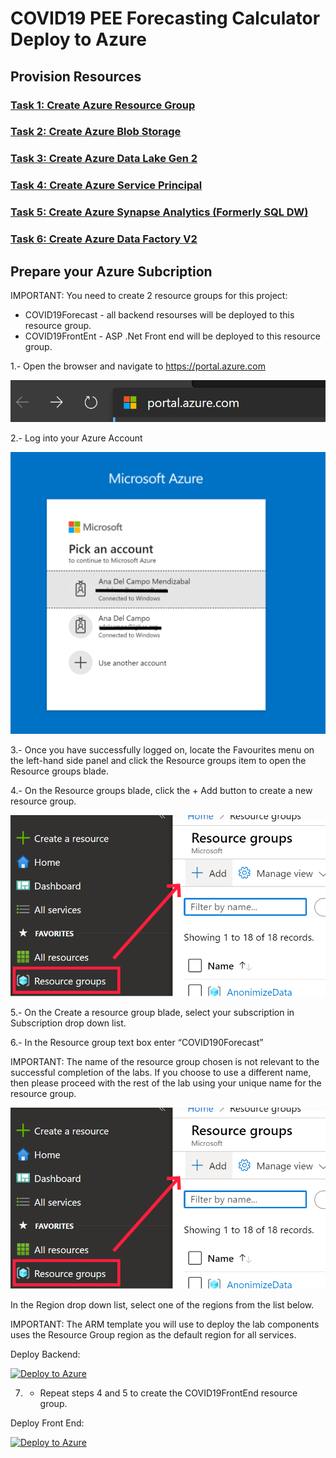 # COVID19 PEE Forecasting Calculator Deploy to Azure

## Provision Resources

### [Task 1: Create Azure Resource Group](azure-resource-group/create-resource-group.md)

### [Task 2: Create Azure Blob Storage](azure-storage/provision-azure-storage-account.md)

### [Task 3: Create Azure Data Lake Gen 2](azure-data-lake-gen2/provision-azure-datalake-gen2.md)

### [Task 4: Create Azure Service Principal](azure-ad-service-principal/create-service-principal.md)

### [Task 5: Create Azure Synapse Analytics (Formerly SQL DW)](azure-sql-datawarehouse/provision-azure-sql-data-warehouse.md)

### [Task 6: Create Azure Data Factory V2](azure-data-factory-v2/provision-azure-data-factory-v2.md)

## Prepare your Azure Subcription

IMPORTANT: You need to create 2 resource groups for this project:

* COVID19Forecast - all backend resourses will be deployed to this resource group.
* COVID19FrontEnt - ASP .Net Front end will be deployed to this resource group.

1.- Open the browser and navigate to https://portal.azure.com

![](media/portalurl.png)

2.- Log into your Azure Account

![](media/accountlogin.png)

3.- Once you have successfully logged on, locate the Favourites menu on the left-hand side panel and click the Resource groups item to open the Resource groups blade.

4.- On the Resource groups blade, click the + Add button to create a new resource group.

![](media/addresourcegroup.png)

5.- On the Create a resource group blade, select your subscription in Subscription drop down list.

6.- In the Resource group text box enter “COVID190Forecast”

IMPORTANT: The name of the resource group chosen is not relevant to the successful completion of the labs. If you choose to use a different name, then please proceed with the rest of the lab using your unique name for the resource group.

![](media/addresourcegroup.png)

In the Region drop down list, select one of the regions from the list below.

IMPORTANT: The ARM template you will use to deploy the lab components uses the Resource Group region as the default region for all services.

Deploy Backend:

[![Deploy to Azure](https://aka.ms/deploytoazurebutton)](https://portal.azure.com/#create/Microsoft.Template/uri/https://raw.githubusercontent.com/Microsoft-USEduAzure/COVID19PEEForecasting/master/deploy/media/template.json)

7. - Repeat steps 4 and 5 to create the COVID19FrontEnd resource group.

Deploy Front End:

[![Deploy to Azure](https://aka.ms/deploytoazurebutton)](https://portal.azure.com/#create/Microsoft.Template/uri/https://raw.githubusercontent.com/Microsoft-USEduAzure/COVID19PEEForecasting/master/deploy/frontend/template.json)
